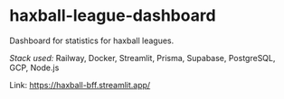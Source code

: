# haxball-league-dashboard

Dashboard for statistics for haxball leagues.

*Stack used:* Railway, Docker, Streamlit, Prisma, Supabase, PostgreSQL, GCP, Node.js

Link: https://haxball-bff.streamlit.app/
